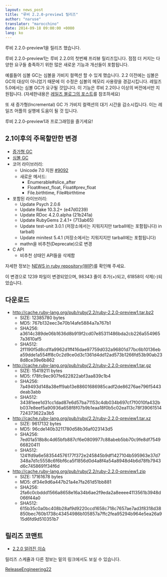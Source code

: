 ```yaml
---
layout: news_post
title: "루비 2.2.0-preview1 릴리즈"
author: "naruse"
translator: "marocchino"
date: 2014-09-18 09:00:00 +0000
lang: ko
---
```


루비 2.2.0-preview1을 릴리즈 했습니다.

루비 2.2.0-preview1는 루비 2.2.0의 첫번째 프리뷰 릴리즈입니다.
점점 더 커지는 다양한 요구들 충족하기 위한 많은 새로운 기능과
개선들이 포함됩니다.

예를들어 심볼 GC는 심볼을 가비지 컬랙션 할 수 있게 했습니다.
2.2 이전에는 심볼은 GC의 대상이 아니었기 때문에 이 수정은 심볼의 메모리 사용량을 경감시킵니다.
레일즈 5.0에서는 심볼 GC가 요구될 것입니다. 이 기능은 루비 2.2이나
이상의 버전에서만 지원됩니다. (자세한내용은 [레일즈 블로그의 포스트](http://weblog.rubyonrails.org/2014/8/20/Rails-4-2-beta1/)를 참조하세요)

또 새 증가형(Incremental) GC 가 가비지 컬랙션의 대기 시간을 감소시킵니다.
이는 레일즈 어플의 실행에 도움이 될 것 입니다.

루비 2.2.0-preview1과 프로그래밍을 즐기세요!

## 2.1이후의 주목할만한 변경

* [증가형 GC](https://bugs.ruby-lang.org/issues/10137)
* [심볼 GC](https://bugs.ruby-lang.org/issues/9634)
* 코어 라이브러리:
  * Unicode 7.0 지원 [#9092](https://bugs.ruby-lang.org/issues/9092)
  * 새로운 메서드:
    * Enumerable#slice_after
    * Float#next_float, Float#prev_float
    * File.birthtime, File#birthtime
* 포함된 라이브러리:
  * Update Psych 2.0.6
  * Update Rake 10.3.2+ (e47d0239)
  * Update RDoc 4.2.0.alpha (21b241a)
  * Update RubyGems 2.4.1+ (713ab65)
  * Update test-unit 3.0.1 (저장소에서는 지워지지만 tarball에는 포함됩니다)
in tarball)
  * Update minitest 5.4.1 (저장소에서는 지워지지만 tarball에는 포함됩니다)
  * mathn을 비추천(Deprecate)으로 변경
* C API
  * 비추천 상태인 API들을 삭제함

자세한 정보는 [NEWS in ruby repository(WIP)](https://github.com/ruby/ruby/blob/v2_2_0_preview1/NEWS)를 확인해 주세요.

이 변경으로 1239 파일이 변경되었으며, 98343 줄이 추가(+)되고, 61858이 삭제(-)되었습니다.

## 다운로드

* <http://cache.ruby-lang.org/pub/ruby/2.2/ruby-2.2.0-preview1.tar.bz2>
  * SIZE:   12385780 bytes
  * MD5:    767b132eec3e70b14afe5884a7a767b1
  * SHA256: a3614c389de06b1636d8b919f2cd07e85311486bda2cb226a5549657a3610af5
  * SHA512: 2f1190f5d8cd1fa9962d1ff416dae97759d032a96801d77bc6b10136eba59dde1a554ff8c0c2d9ce0d3c1361d4dd12ad573b1266fd53b90ab238d8ce39e6b862
* <http://cache.ruby-lang.org/pub/ruby/2.2/ruby-2.2.0-preview1.tar.gz>
  * SIZE:   15419211 bytes
  * MD5:    f78fc9ec907fe622822abf3aa839c1b4
  * SHA256: 7a49493d148a38eff9ab13e88601686985cadf2de86276ae796f5443deab3abb
  * SHA512: 34381eee1d31cc1dad87e6d57ba71153c4db034b697cf7f0010fa432bb037e8eef5a90936a658f8f07b9b1eaa18f0b5c02ea113c78f39061514724373622a3b5
* <http://cache.ruby-lang.org/pub/ruby/2.2/ruby-2.2.0-preview1.tar.xz>
  * SIZE:   9617132 bytes
  * MD5:    96cde140b3211780d58b36af023143d5
  * SHA256: 7ed01a518b8c4d65bfb887cf6e0809977c88abeb5bb70c9fe8df754966820411
  * SHA512: 1241fd9a6e583544576177f372e245845b9df1427104b595963e37d7348a7d1c5558c6f6bf6ca5f1856d0d4a8f4a54a8948d4b6d78fb7943d6c7458691f34f6d
* <http://cache.ruby-lang.org/pub/ruby/2.2/ruby-2.2.0-preview1.zip>
  * SIZE:   17161678 bytes
  * MD5:    df34e9d6a447b21a4e7fa261d51bb881
  * SHA256: 2fa6c0cbddd1566a8658e16a34b6ae2f9eda2a8eeee4113561b3948d066f44a0
  * SHA512: 615b35c0a0bc408b28af9d9220ccd1658c718c7657ae7ad3f8318d38850bec760b1738c43454986b105857a7ffc2fea95294b964e5ea26a915d6fd9d510351b7

## 릴리즈 코맨트

* [2.2.0 알려진 이슈](http://bugs.ruby-lang.org/projects/ruby-trunk/issues?query_id=115)

릴리즈 스케쥴과 다른 정보는 밑의 링크에서도 보실 수 있습니다.

[ReleaseEngineering22](http://bugs.ruby-lang.org/projects/ruby-trunk/wiki/ReleaseEngineering22)
